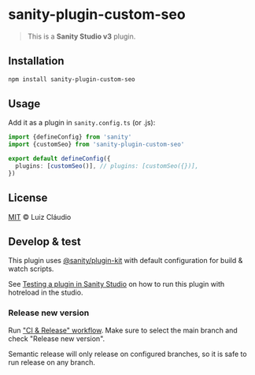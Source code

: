 # sanity-plugin-custom-seo

> This is a **Sanity Studio v3** plugin.

## Installation

```sh
npm install sanity-plugin-custom-seo
```

## Usage

Add it as a plugin in `sanity.config.ts` (or .js):

```ts
import {defineConfig} from 'sanity'
import {customSeo} from 'sanity-plugin-custom-seo'

export default defineConfig({
  plugins: [customSeo()], // plugins: [customSeo({})],
})
```

## License

[MIT](LICENSE) © Luiz Cláudio

## Develop & test

This plugin uses [@sanity/plugin-kit](https://github.com/sanity-io/plugin-kit)
with default configuration for build & watch scripts.

See [Testing a plugin in Sanity Studio](https://github.com/sanity-io/plugin-kit#testing-a-plugin-in-sanity-studio)
on how to run this plugin with hotreload in the studio.


### Release new version

Run ["CI & Release" workflow](https://github.com/lcnogueira/sanity-plugin-custom-seo/actions/workflows/main.yml).
Make sure to select the main branch and check "Release new version".

Semantic release will only release on configured branches, so it is safe to run release on any branch.
